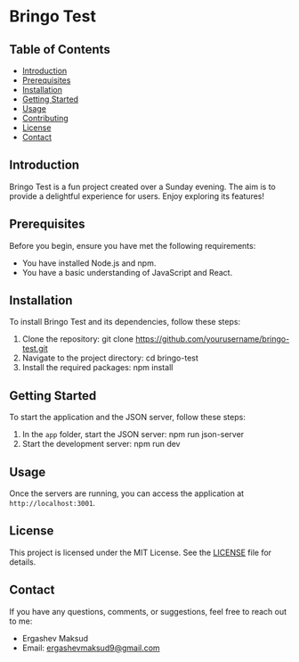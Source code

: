 # Bringo Test

## Table of Contents

- [Introduction](#introduction)
- [Prerequisites](#prerequisites)
- [Installation](#installation)
- [Getting Started](#getting-started)
- [Usage](#usage)
- [Contributing](#contributing)
- [License](#license)
- [Contact](#contact)

## Introduction

Bringo Test is a fun project created over a Sunday evening. The aim is to provide a delightful experience for users. Enjoy exploring its features!

## Prerequisites

Before you begin, ensure you have met the following requirements:

- You have installed Node.js and npm.
- You have a basic understanding of JavaScript and React.

## Installation

To install Bringo Test and its dependencies, follow these steps:

1. Clone the repository: git clone https://github.com/yourusername/bringo-test.git
2. Navigate to the project directory: cd bringo-test
3. Install the required packages: npm install

## Getting Started

To start the application and the JSON server, follow these steps:

1. In the `app` folder, start the JSON server: npm run json-server
2. Start the development server: npm run dev

## Usage

Once the servers are running, you can access the application at `http://localhost:3001`.

## License

This project is licensed under the MIT License. See the [LICENSE](LICENSE) file for details.

## Contact

If you have any questions, comments, or suggestions, feel free to reach out to me:

- Ergashev Maksud
- Email: ergashevmaksud9@gmail.com
